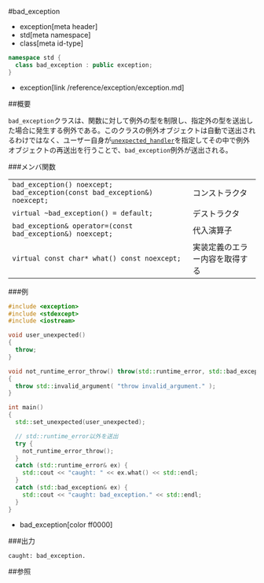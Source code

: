 #bad_exception
* exception[meta header]
* std[meta namespace]
* class[meta id-type]

```cpp
namespace std {
  class bad_exception : public exception;
}
```
* exception[link /reference/exception/exception.md]

##概要

`bad_exception`クラスは、関数に対して例外の型を制限し、指定外の型を送出した場合に発生する例外である。このクラスの例外オブジェクトは自動で送出されるわけではなく、ユーザー自身が[`unexpected_handler`](/reference/exception/set_unexpected.md)を指定してその中で例外オブジェクトの再送出を行うことで、`bad_exception`例外が送出される。

###メンバ関数

| | |
|----------------------------------------------------------------------------------------------------|-----------------------------------------------|
| `bad_exception() noexcept;` `bad_exception(const bad_exception&) noexcept;` | コンストラクタ |
| `virtual ~bad_exception() = default;` | デストラクタ |
| `bad_exception& operator=(const bad_exception&) noexcept;` | 代入演算子 |
| `virtual const char* what() const noexcept;` | 実装定義のエラー内容を取得する |

###例
```cpp
#include <exception>
#include <stdexcept>
#include <iostream>

void user_unexpected()
{
  throw;
}

void not_runtime_error_throw() throw(std::runtime_error, std::bad_exception)
{
  throw std::invalid_argument( "throw invalid_argument." );
}

int main()
{
  std::set_unexpected(user_unexpected);

  // std::runtime_error以外を送出
  try {
    not_runtime_error_throw();
  }
  catch (std::runtime_error& ex) {
    std::cout << "caught: " << ex.what() << std::endl;
  }
  catch (std::bad_exception& ex) {
    std::cout << "caught: bad_exception." << std::endl;
  }
}
```
* bad_exception[color ff0000]


###出力
```
caught: bad_exception.
```

##参照

